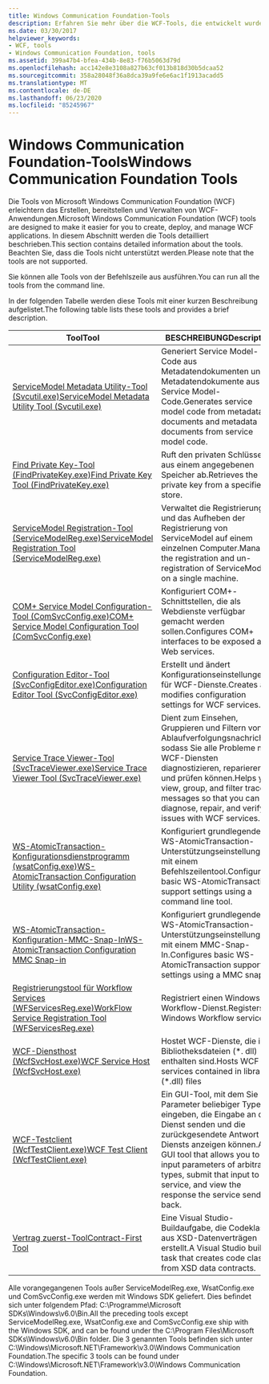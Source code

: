 ```yaml
---
title: Windows Communication Foundation-Tools
description: Erfahren Sie mehr über die WCF-Tools, die entwickelt wurden, um das Erstellen, bereitstellen und Verwalten von WCF-Anwendungen zu vereinfachen. Führen Sie diese Tools über eine Eingabeaufforderung aus.
ms.date: 03/30/2017
helpviewer_keywords:
- WCF, tools
- Windows Communication Foundation, tools
ms.assetid: 399a47b4-bfea-434b-8e83-f76b5063d79d
ms.openlocfilehash: acc142e8e3108a827b63cf013b818d30b5dcaa52
ms.sourcegitcommit: 358a28048f36a8dca39a9fe6e6ac1f1913acadd5
ms.translationtype: MT
ms.contentlocale: de-DE
ms.lasthandoff: 06/23/2020
ms.locfileid: "85245967"
---
```

# <a name="windows-communication-foundation-tools"></a><span data-ttu-id="3fbfa-104">Windows Communication Foundation-Tools</span><span class="sxs-lookup"><span data-stu-id="3fbfa-104">Windows Communication Foundation Tools</span></span>
<span data-ttu-id="3fbfa-105">Die Tools von Microsoft Windows Communication Foundation (WCF) erleichtern das Erstellen, bereitstellen und Verwalten von WCF-Anwendungen.</span><span class="sxs-lookup"><span data-stu-id="3fbfa-105">Microsoft Windows Communication Foundation (WCF) tools are designed to make it easier for you to create, deploy, and manage WCF applications.</span></span> <span data-ttu-id="3fbfa-106">In diesem Abschnitt werden die Tools detailliert beschrieben.</span><span class="sxs-lookup"><span data-stu-id="3fbfa-106">This section contains detailed information about the tools.</span></span> <span data-ttu-id="3fbfa-107">Beachten Sie, dass die Tools nicht unterstützt werden.</span><span class="sxs-lookup"><span data-stu-id="3fbfa-107">Please note that the tools are not supported.</span></span>  
  
 <span data-ttu-id="3fbfa-108">Sie können alle Tools von der Befehlszeile aus ausführen.</span><span class="sxs-lookup"><span data-stu-id="3fbfa-108">You can run all the tools from the command line.</span></span>  
  
 <span data-ttu-id="3fbfa-109">In der folgenden Tabelle werden diese Tools mit einer kurzen Beschreibung aufgelistet.</span><span class="sxs-lookup"><span data-stu-id="3fbfa-109">The following table lists these tools and provides a brief description.</span></span>  
  
|<span data-ttu-id="3fbfa-110">Tool</span><span class="sxs-lookup"><span data-stu-id="3fbfa-110">Tool</span></span>|<span data-ttu-id="3fbfa-111">BESCHREIBUNG</span><span class="sxs-lookup"><span data-stu-id="3fbfa-111">Description</span></span>|  
|----------|-----------------|  
|[<span data-ttu-id="3fbfa-112">ServiceModel Metadata Utility-Tool (Svcutil.exe)</span><span class="sxs-lookup"><span data-stu-id="3fbfa-112">ServiceModel Metadata Utility Tool (Svcutil.exe)</span></span>](servicemodel-metadata-utility-tool-svcutil-exe.md)|<span data-ttu-id="3fbfa-113">Generiert Service Model-Code aus Metadatendokumenten und Metadatendokumente aus Service Model-Code.</span><span class="sxs-lookup"><span data-stu-id="3fbfa-113">Generates service model code from metadata documents and metadata documents from service model code.</span></span>|  
|[<span data-ttu-id="3fbfa-114">Find Private Key-Tool (FindPrivateKey.exe)</span><span class="sxs-lookup"><span data-stu-id="3fbfa-114">Find Private Key Tool (FindPrivateKey.exe)</span></span>](find-private-key-tool-findprivatekey-exe.md)|<span data-ttu-id="3fbfa-115">Ruft den privaten Schlüssel aus einem angegebenen Speicher ab.</span><span class="sxs-lookup"><span data-stu-id="3fbfa-115">Retrieves the private key from a specified store.</span></span>|  
|[<span data-ttu-id="3fbfa-116">ServiceModel Registration-Tool (ServiceModelReg.exe)</span><span class="sxs-lookup"><span data-stu-id="3fbfa-116">ServiceModel Registration Tool (ServiceModelReg.exe)</span></span>](servicemodelreg-exe.md)|<span data-ttu-id="3fbfa-117">Verwaltet die Registrierung und das Aufheben der Registrierung von ServiceModel auf einem einzelnen Computer.</span><span class="sxs-lookup"><span data-stu-id="3fbfa-117">Manages the registration and un-registration of ServiceModel on a single machine.</span></span>|  
|[<span data-ttu-id="3fbfa-118">COM+ Service Model Configuration-Tool (ComSvcConfig.exe)</span><span class="sxs-lookup"><span data-stu-id="3fbfa-118">COM+ Service Model Configuration Tool (ComSvcConfig.exe)</span></span>](com-service-model-configuration-tool-comsvcconfig-exe.md)|<span data-ttu-id="3fbfa-119">Konfiguriert COM+-Schnittstellen, die als Webdienste verfügbar gemacht werden sollen.</span><span class="sxs-lookup"><span data-stu-id="3fbfa-119">Configures COM+ interfaces to be exposed as Web services.</span></span>|  
|[<span data-ttu-id="3fbfa-120">Configuration Editor-Tool (SvcConfigEditor.exe)</span><span class="sxs-lookup"><span data-stu-id="3fbfa-120">Configuration Editor Tool (SvcConfigEditor.exe)</span></span>](configuration-editor-tool-svcconfigeditor-exe.md)|<span data-ttu-id="3fbfa-121">Erstellt und ändert Konfigurationseinstellungen für WCF-Dienste.</span><span class="sxs-lookup"><span data-stu-id="3fbfa-121">Creates and modifies configuration settings for WCF services.</span></span>|  
|[<span data-ttu-id="3fbfa-122">Service Trace Viewer-Tool (SvcTraceViewer.exe)</span><span class="sxs-lookup"><span data-stu-id="3fbfa-122">Service Trace Viewer Tool (SvcTraceViewer.exe)</span></span>](service-trace-viewer-tool-svctraceviewer-exe.md)|<span data-ttu-id="3fbfa-123">Dient zum Einsehen, Gruppieren und Filtern von Ablaufverfolgungsnachrichten, sodass Sie alle Probleme mit WCF-Diensten diagnostizieren, reparieren und prüfen können.</span><span class="sxs-lookup"><span data-stu-id="3fbfa-123">Helps you view, group, and filter trace messages so that you can diagnose, repair, and verify issues with WCF services.</span></span>|  
|[<span data-ttu-id="3fbfa-124">WS-AtomicTransaction-Konfigurationsdienstprogramm (wsatConfig.exe)</span><span class="sxs-lookup"><span data-stu-id="3fbfa-124">WS-AtomicTransaction Configuration Utility (wsatConfig.exe)</span></span>](ws-atomictransaction-configuration-utility-wsatconfig-exe.md)|<span data-ttu-id="3fbfa-125">Konfiguriert grundlegende WS-AtomicTransaction-Unterstützungseinstellungen mit einem Befehlszeilentool.</span><span class="sxs-lookup"><span data-stu-id="3fbfa-125">Configures basic WS-AtomicTransaction support settings using a command line tool.</span></span>|  
|[<span data-ttu-id="3fbfa-126">WS-AtomicTransaction-Konfiguration-MMC-Snap-In</span><span class="sxs-lookup"><span data-stu-id="3fbfa-126">WS-AtomicTransaction Configuration MMC Snap-in</span></span>](ws-atomictransaction-configuration-mmc-snap-in.md)|<span data-ttu-id="3fbfa-127">Konfiguriert grundlegende WS-AtomicTransaction-Unterstützungseinstellungen mit einem MMC-Snap-In.</span><span class="sxs-lookup"><span data-stu-id="3fbfa-127">Configures basic WS-AtomicTransaction support settings using a MMC snap-in.</span></span>|  
|[<span data-ttu-id="3fbfa-128">Registrierungstool für Workflow Services (WFServicesReg.exe)</span><span class="sxs-lookup"><span data-stu-id="3fbfa-128">WorkFlow Service Registration Tool (WFServicesReg.exe)</span></span>](workflow-service-registration-tool-wfservicesreg-exe.md)|<span data-ttu-id="3fbfa-129">Registriert einen Windows Workflow-Dienst.</span><span class="sxs-lookup"><span data-stu-id="3fbfa-129">Registers a Windows Workflow service.</span></span>|  
|[<span data-ttu-id="3fbfa-130">WCF-Diensthost (WcfSvcHost.exe)</span><span class="sxs-lookup"><span data-stu-id="3fbfa-130">WCF Service Host (WcfSvcHost.exe)</span></span>](wcf-service-host-wcfsvchost-exe.md)|<span data-ttu-id="3fbfa-131">Hostet WCF-Dienste, die in Bibliotheksdateien (\*. dll) enthalten sind.</span><span class="sxs-lookup"><span data-stu-id="3fbfa-131">Hosts WCF services contained in libraries (\*.dll) files</span></span>|  
|[<span data-ttu-id="3fbfa-132">WCF-Testclient (WcfTestClient.exe)</span><span class="sxs-lookup"><span data-stu-id="3fbfa-132">WCF Test Client (WcfTestClient.exe)</span></span>](wcf-test-client-wcftestclient-exe.md)|<span data-ttu-id="3fbfa-133">Ein GUI-Tool, mit dem Sie Parameter beliebiger Typen eingeben, die Eingabe an den Dienst senden und die zurückgesendete Antwort des Diensts anzeigen können.</span><span class="sxs-lookup"><span data-stu-id="3fbfa-133">A GUI tool that allows you to input parameters of arbitrary types, submit that input to the service, and view the response the service sends back.</span></span>|  
|[<span data-ttu-id="3fbfa-134">Vertrag zuerst-Tool</span><span class="sxs-lookup"><span data-stu-id="3fbfa-134">Contract-First Tool</span></span>](contract-first-tool.md)|<span data-ttu-id="3fbfa-135">Eine Visual Studio-Buildaufgabe, die Codeklassen aus XSD-Datenverträgen erstellt.</span><span class="sxs-lookup"><span data-stu-id="3fbfa-135">A Visual Studio build task that creates code classes from XSD data contracts.</span></span>|  
  
 <span data-ttu-id="3fbfa-136">Alle vorangegangenen Tools außer ServiceModelReg.exe, WsatConfig.exe und ComSvcConfig.exe werden mit Windows SDK geliefert. Dies befindet sich unter folgendem Pfad: C:\Programme\Microsoft SDKs\Windows\v6.0\Bin.</span><span class="sxs-lookup"><span data-stu-id="3fbfa-136">All the preceding tools except ServiceModelReg.exe, WsatConfig.exe and ComSvcConfig.exe ship with the Windows SDK, and can be found under the C:\Program Files\Microsoft SDKs\Windows\v6.0\Bin folder.</span></span>  <span data-ttu-id="3fbfa-137">Die 3 genannten Tools befinden sich unter C:\Windows\Microsoft.NET\Framework\v3.0\Windows Communication Foundation.</span><span class="sxs-lookup"><span data-stu-id="3fbfa-137">The specific 3 tools can be found under C:\Windows\Microsoft.NET\Framework\v3.0\Windows Communication Foundation.</span></span>
